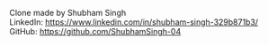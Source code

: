 Clone made by Shubham Singh<br>
LinkedIn: https://www.linkedin.com/in/shubham-singh-329b871b3/ <br>
GitHub: https://github.com/ShubhamSingh-04 <br>
